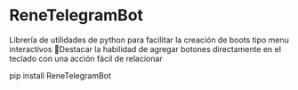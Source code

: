 # ReneTelegramBot
Librería de utilidades de python para facilitar la creación de boots tipo menu interactivos 
Destacar la habilidad de agregar botones directamente en el teclado con una acción fácil de relacionar 

pip install ReneTelegramBot
